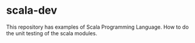 # scala-dev
This repository has examples of Scala Programming Language.
How to do the unit testing of the scala modules.
